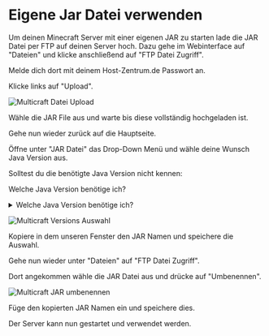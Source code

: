 # Eigene Jar Datei verwenden

Um deinen Minecraft Server mit einer eigenen JAR zu starten lade die JAR Datei per FTP auf deinen Server hoch. Dazu gehe im Webinterface auf "Dateien" und klicke anschließend auf "FTP Datei Zugriff".

Melde dich dort mit deinem Host-Zentrum.de Passwort an.

Klicke links auf "Upload".

![Multicraft Datei Upload](../.gitbook/assets/multicraft-upload.png)

Wähle die JAR File aus und warte bis diese vollständig hochgeladen ist.

Gehe nun wieder zurück auf die Hauptseite.

Öffne unter "JAR Datei" das Drop-Down Menü und wähle deine Wunsch Java Version aus.

Solltest du die benötigte Java Version nicht kennen:

Welche Java Version benötige ich?

<details>

<summary>Welche Java Version benötige ich?</summary>

1.8.x Java 8 & Java 11

1.9.x Java 8 & Java 11

1.10.x Java 8 & Java 11

1.11.x Java 8 & Java 11

1.12.x Java 11

1.13.x Java 11

1.14.x Java 11

1.15.x Java 11

1.16.x Java 11

1.17.x Java 17

1.18.x Java 17

1.19.x Java 17

</details>

![Multicraft Versions Auswahl](../.gitbook/assets/multicraft-versions-auswahl.png)

Kopiere in dem unseren Fenster den JAR Namen und speichere die Auswahl.

Gehe nun wieder unter "Dateien" auf "FTP Datei Zugriff".

Dort angekommen wähle die JAR Datei aus und drücke auf "Umbenennen".

![Multicraft JAR umbenennen](../.gitbook/assets/multicraft-jar-umbenennen.png)

Füge den kopierten JAR Namen ein und speichere dies.

Der Server kann nun gestartet und verwendet werden.
